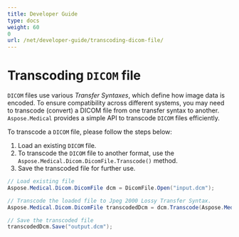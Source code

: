 ```yaml
---
title: Developer Guide
type: docs
weight: 60
0
url: /net/developer-guide/transcoding-dicom-file/
---
```



# Transcoding `DICOM` file

`DICOM` files use various *Transfer Syntaxes*, which define how image data is encoded. To ensure compatibility across different systems, you may need to transcode (convert) a DICOM file from one transfer syntax to another.
`Aspose.Medical` provides a simple API to transcode `DICOM` files efficiently.

To transcode a `DICOM` file, please follow the steps below:
1. Load an existing `DICOM` file.
2. To transcode the `DICOM` file to another format, use the `Aspose.Medical.Dicom.DicomFile.Transcode()` method.
3. Save the transcoded file for further use.

```csharp
// Load existing file
Aspose.Medical.Dicom.DicomFile dcm = DicomFile.Open("input.dcm");

// Transcode the loaded file to Jpeg 2000 Lossy Transfer Syntax.
Aspose.Medical.Dicom.DicomFile transcodedDcm = dcm.Transcode(Aspose.Medical.Dicom.TransferSyntax.Jpeg2000Lossy);

// Save the transcoded file
transcodedDcm.Save("output.dcm");
```

